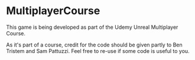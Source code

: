 # MultiplayerCourse

This game is being developed as part of the Udemy Unreal Multiplayer Course.

As it's part of a course, credit for the code should be given partly to Ben Tristem and Sam Pattuzzi. Feel free to re-use if some code is useful to you.

